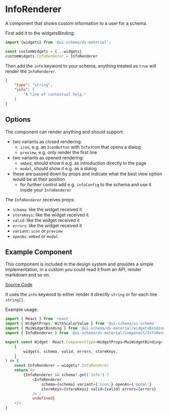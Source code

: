 # InfoRenderer

A component that shows custom information to a user for a schema.

First add it to the widgetsBinding:

```js
import {widgets} from '@ui-schema/ds-material';

const customWidgets = {...widgets}
customWidgets.InfoRenderer = InfoRenderer
```

Then add the `info` keyword to your schema, anything treated as `true` will render the `InfoRenderer`.

```json
{
    "type": "string",
    "info": [
        "A line of contextual help."
    ]
}
```

## Options

The component can render anything and should support:

- two variants as closed rendering:
    - `icon`, e.g. an `IconButton` with `Info` icon that opens a dialog
    - `preview`, e.g. only render the first line
- two variants as opened rendering:
    - `embed`, should show it e.g. as introduction directly in the page
    - `modal`, should show it e.g. as a dialog
- these are passed down by props and indicate what the best view option would be at their position
    - for further control add e.g. `infoConfig` to the schema and use it inside your `InfoRenderer`

The `InfoRenderer` receives props:

- `schema`: like the widget received it
- `storeKeys`: like the widget received it
- `valid`: like the widget received it
- `errors`: like the widget received it
- `variant`: `icon` or `preview`
- `openAs`: `embed` or `modal`

## Example Component

This component is included in the design system and provides a simple implementation, in a custom you could read it from an API, render markdown and so on.

[Source Code](https://github.com/ui-schema/ui-schema/tree/master/packages/ds-material/src/Component/InfoRenderer)

It uses the `info` keyword to either render it directly `string` or for each line `string[]`.

Example usage:

```typescript jsx
import { React } from 'react'
import { WidgetProps, WithScalarValue } from '@ui-schema/ui-schema'
import { MuiWidgetBinding } from '@ui-schema/ds-material/widgetsBinding'
import { InfoRenderer } from '@ui-schema/ds-material/Component/InfoRenderer'

export const Widget: React.ComponentType<WidgetProps<MuiWidgetBinding> & WithScalarValue> = (
    {
        widgets, schema, valid, errors, storeKeys,
    }
) => {
    const InfoRenderer = widgets?.InfoRenderer
    return <>
        {InfoRenderer && schema?.get('info') ?
            <InfoRenderer
                schema={schema} variant={'icon'} openAs={'modal'}
                storeKeys={storeKeys} valid={valid} errors={errors}
            /> :
            undefined}
    </>
}
```
